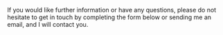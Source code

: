 If you would like further information or have any questions, please do not hesitate to get in touch by completing the form below or sending me an email, and I will contact you.

